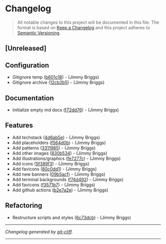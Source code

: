 # Changelog

> All notable changes to this project will be documented in this file. The format is based on
[Keep a Changelog](http://keepachangelog.com/) and this project adheres to
[Semantic Versioning](http://semver.org/).

## [Unreleased]

## Configuration

- Gitignore temp ([b601c18](https://github.com/noclocks/noclocks-brand/commit/b601c1898c908de073dfee0cc1ebeca0929cd438))  - (Jimmy Briggs)
- Gitignore archive ([12cb2b5](https://github.com/noclocks/noclocks-brand/commit/12cb2b5ae24de7a97bef5e587612c3335e1a0ecc))  - (Jimmy Briggs)

## Documentation

- Initialize empty md docs ([f72dd76](https://github.com/noclocks/noclocks-brand/commit/f72dd767479988c4a0d3d8d6816ea9563f562492))  - (Jimmy Briggs)

## Features

- Add techstack ([4d6ab5e](https://github.com/noclocks/noclocks-brand/commit/4d6ab5e9162ac5b2dc496dcc43aaf4d591827192))  - (Jimmy Briggs)
- Add placeholders ([f564d0b](https://github.com/noclocks/noclocks-brand/commit/f564d0b34e12f312a4d7d915e06bdcbff4e601b0))  - (Jimmy Briggs)
- Add patterns ([3311985](https://github.com/noclocks/noclocks-brand/commit/3311985926995be32b6b213e9aadf588a5f84791))  - (Jimmy Briggs)
- Add other images ([830b534](https://github.com/noclocks/noclocks-brand/commit/830b534228ad71954d456eea07aa9140ba5cab89))  - (Jimmy Briggs)
- Add illustrations/graphics ([fe7277c](https://github.com/noclocks/noclocks-brand/commit/fe7277c52bfd3ac4b0075b9cdb664a1e856a2d70))  - (Jimmy Briggs)
- Add icons ([5f389f3](https://github.com/noclocks/noclocks-brand/commit/5f389f328bf4b4e87116055d9e9587f40b7ea21b))  - (Jimmy Briggs)
- Add favicons ([80c0dd1](https://github.com/noclocks/noclocks-brand/commit/80c0dd168856e3da5f1ce1516415da301952562d))  - (Jimmy Briggs)
- Add new banners ([09b5acf](https://github.com/noclocks/noclocks-brand/commit/09b5acf2cb59f93099cab6b1d75774ee11b8e8cc))  - (Jimmy Briggs)
- Add terminal backgrounds ([f74d492](https://github.com/noclocks/noclocks-brand/commit/f74d492db0a0c81ba3e7a4bccbfdfcaddf23d6f1))  - (Jimmy Briggs)
- Add favicons ([f3571b7](https://github.com/noclocks/noclocks-brand/commit/f3571b73a6006f40e347d0d499a7b0f3d8119ba7))  - (Jimmy Briggs)
- Add github actions ([b2e7a2e](https://github.com/noclocks/noclocks-brand/commit/b2e7a2ef401f686ee2b82c479bc85a832a2ae63e))  - (Jimmy Briggs)

## Refactoring

- Restructure scripts and styles ([6c73dcb](https://github.com/noclocks/noclocks-brand/commit/6c73dcbc029621231635fc525e03f9d05a2abc02))  - (Jimmy Briggs)

***
*Changelog generated by [git-cliff](https://github.com/orhun/git-cliff).*
***
